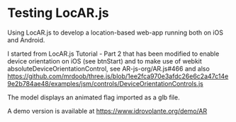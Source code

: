 # Testing LocAR.js

Using LocAR.js to develop a location-based web-app running both on iOS and Android.


I started from LocAR.js Tutorial - Part 2 that has been modified to enable device orientation on iOS (see btnStart) and to make use of webkit absoluteDeviceOrientationControl, see AR-js-org/AR.js#466 and also https://github.com/mrdoob/three.js/blob/1ee2fca970e3afdc26e6c2a47c14e9e2b784ae48/examples/jsm/controls/DeviceOrientationControls.js

The model displays an animated flag imported as a glb file.

A demo version is available at https://www.idrovolante.org/demo/AR

